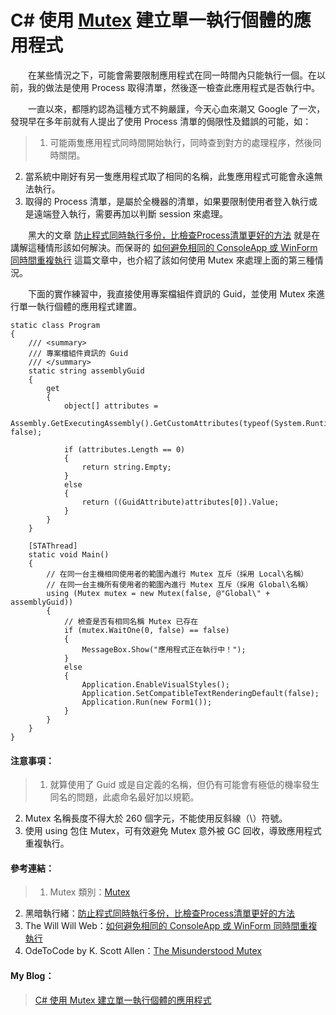 # C# 使用 [Mutex] 建立單一執行個體的應用程式
  
　　在某些情況之下，可能會需要限制應用程式在同一時間內只能執行一個。在以前，我的做法是使用 Process 取得清單，然後逐一檢查此應用程式是否執行中。
  
　　一直以來，都隱約認為這種方式不夠嚴謹，今天心血來潮又 Google 了一次，發現早在多年前就有人提出了使用 Process 清單的侷限性及錯誤的可能，如：
>1. 可能兩隻應用程式同時間開始執行，同時查到對方的處理程序，然後同時關閉。
2. 當系統中剛好有另一隻應用程式取了相同的名稱，此隻應用程式可能會永遠無法執行。
3. 取得的 Process 清單，是屬於全機器的清單，如果要限制使用者登入執行或是遠端登入執行，需要再加以判斷 session 來處理。
  
　　黑大的文章 [防止程式同時執行多份，比檢查Process清單更好的方法] 就是在講解這種情形該如何解決。而保哥的 [如何避免相同的 ConsoleApp 或 WinForm 同時間重複執行] 這篇文章中，也介紹了該如何使用 Mutex 來處理上面的第三種情況。
  
　　下面的實作練習中，我直接使用專案檔組件資訊的 Guid，並使用 Mutex 來進行單一執行個體的應用程式建置。
  
```
static class Program
{
    /// <summary>
    /// 專案檔組件資訊的 Guid
    /// </summary>
    static string assemblyGuid
    {
        get
        {
            object[] attributes = 
				Assembly.GetExecutingAssembly().GetCustomAttributes(typeof(System.Runtime.InteropServices.GuidAttribute), false);

            if (attributes.Length == 0)
            {
                return string.Empty;
            }
            else
            {
                return ((GuidAttribute)attributes[0]).Value;
            }
        }
    }

    [STAThread]
    static void Main()
    {
        // 在同一台主機相同使用者的範圍內進行 Mutex 互斥（採用 Local\名稱）
        // 在同一台主機所有使用者的範圍內進行 Mutex 互斥（採用 Global\名稱）
        using (Mutex mutex = new Mutex(false, @"Global\" + assemblyGuid))
        {
            // 檢查是否有相同名稱 Mutex 已存在
            if (mutex.WaitOne(0, false) == false)
            {
                MessageBox.Show("應用程式正在執行中！");
            }
            else
            {
                Application.EnableVisualStyles();
                Application.SetCompatibleTextRenderingDefault(false);
                Application.Run(new Form1());
            }
        }
    }
}
```
  
#### 注意事項：
>1. 就算使用了 Guid 或是自定義的名稱，但仍有可能會有極低的機率發生同名的問題，此處命名最好加以規範。
2. Mutex 名稱長度不得大於 260 個字元，不能使用反斜線（\）符號。
3. 使用 using 包住 Mutex，可有效避免 Mutex 意外被 GC 回收，導致應用程式重複執行。

#### 參考連結：
>1. Mutex 類別：[Mutex]
2. 黑暗執行緒：[防止程式同時執行多份，比檢查Process清單更好的方法]
3. The Will Will Web：[如何避免相同的 ConsoleApp 或 WinForm 同時間重複執行]
4. OdeToCode by K. Scott Allen：[The Misunderstood Mutex]

#### My Blog：
>[C# 使用 Mutex 建立單一執行個體的應用程式]  

[Mutex]:https://msdn.microsoft.com/zh-tw/library/System.Threading.Mutex(v=vs.110).aspx
[防止程式同時執行多份，比檢查Process清單更好的方法]:http://blog.darkthread.net/blogs/darkthreadtw/archive/2013/01/15/9952.aspx
[如何避免相同的 ConsoleApp 或 WinForm 同時間重複執行]: http://blog.miniasp.com/post/2009/10/23/How-to-avoid-Console-Application-or-WinForm-being-started-multiple-times.aspx
[The Misunderstood Mutex]:http://odetocode.com/blogs/scott/archive/2004/08/20/the-misunderstood-mutex.aspx
[C# 使用 Mutex 建立單一執行個體的應用程式]:http://bdottn.github.io/2015/05/26/SingleInstanceApplication/